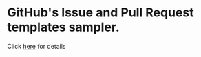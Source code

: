 # GitHub's Issue and Pull Request templates sampler.

Click [here](https://github.com/blog/2111-issue-and-pull-request-templates) for details
